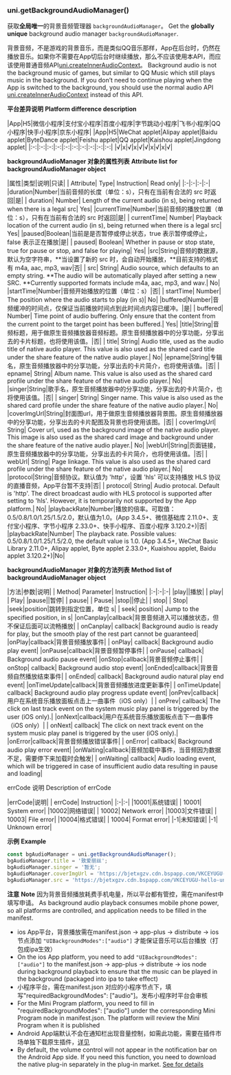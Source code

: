 ### uni.getBackgroundAudioManager()
获取**全局唯一**的背景音频管理器 ``backgroundAudioManager``。
Get the **globally unique** background audio manager `backgroundAudioManager`.

背景音频，不是游戏的背景音乐，而是类似QQ音乐那样，App在后台时，仍然在播放音乐。如果你不需要在App切后台时继续播放，那么不应该使用本API，而应该使用普通音频API[uni.createInnerAudioContext](https://uniapp.dcloud.io/api/media/audio-context)。
Background audio is not the background music of games, but similar to QQ Music which still plays music in the background. If you don’t need to continue playing when the App is switched to the background, you should use the normal audio API [uni.createInnerAudioContext](https://uniapp.dcloud.io/api/media/audio-context) instead of this API.

**平台差异说明**
**Platform difference description**

|App|H5|微信小程序|支付宝小程序|百度小程序|字节跳动小程序|飞书小程序|QQ小程序|快手小程序|京东小程序|
|App|H5|WeChat applet|Alipay applet|Baidu applet|ByteDance applet|Feishu applet|QQ applet|Kaishou applet|Jingdong applet|
|:-:|:-:|:-:|:-:|:-:|:-:|:-:|:-:|:-:|:-:|
|√|x|√|x|√|√|x|√|x|√|

**backgroundAudioManager 对象的属性列表**
**Attribute list for backgroundAudioManager object**

|属性|类型|说明|只读|
| Attribute| Type| Instruction| Read only|
|:-|:-|:-|:-|
|duration|Number|当前音频的长度（单位：s），只有在当前有合法的 src 时返回|是|
| duration| Number| Length of the current audio (in s), being returned when there is a legal src| Yes|
|currentTime|Number|当前音频的播放位置（单位：s），只有在当前有合法的 src 时返回|是|
| currentTime| Number| Playback location of the current audio (in s), being returned when there is a legal src| Yes|
|paused|Boolean|当前是是否暂停或停止状态，true 表示暂停或停止，false 表示正在播放|是|
| paused| Boolean| Whether in pause or stop state, true for pause or stop, and false for playing| Yes|
|src|String|音频的数据源，默认为空字符串，**当设置了新的 src 时，会自动开始播放，**目前支持的格式有 m4a, aac, mp3, wav|否|
| src| String| Audio source, which defaults to an empty string. \*\*The audio will be automatically played after setting a new SRC. \*\*Currently supported formats include m4a, aac, mp3, and wav.| No|
|startTime|Number|音频开始播放的位置（单位：s）|否|
| startTime| Number| The position where the audio starts to play (in s)| No|
|buffered|Number|音频缓冲的时间点，仅保证当前播放时间点到此时间点内容已缓冲。|是|
| buffered| Number| Time point of audio buffering. Only ensure that the content from the current point to the target point has been buffered.| Yes|
|title|String|音频标题，用于做原生音频播放器音频标题。原生音频播放器中的分享功能，分享出去的卡片标题，也将使用该值。|否|
| title| String| Audio title, used as the audio title of native audio player. This value is also used as the shared card title under the share feature of the native audio player.| No|
|epname|String|专辑名，原生音频播放器中的分享功能，分享出去的卡片简介，也将使用该值。|否|
| epname| String| Album name. This value is also used as the shared card profile under the share feature of the native audio player.| No|
|singer|String|歌手名，原生音频播放器中的分享功能，分享出去的卡片简介，也将使用该值。|否|
| singer| String| Singer name. This value is also used as the shared card profile under the share feature of the native audio player.| No|
|coverImgUrl|String|封面图url，用于做原生音频播放器背景图。原生音频播放器中的分享功能，分享出去的卡片配图及背景也将使用该图。|否|
| coverImgUrl| String| Cover url, used as the background image of the native audio player. This image is also used as the shared card image and background under the share feature of the native audio player.| No|
|webUrl|String|页面链接，原生音频播放器中的分享功能，分享出去的卡片简介，也将使用该值。|否|
| webUrl| String| Page linkage. This value is also used as the shared card profile under the share feature of the native audio player.| No|
|protocol|String|音频协议。默认值为 'http'，设置 'hls' 可以支持播放 HLS 协议的直播音频，App平台暂不支持|否|
| protocol| String| Audio protocal. Default is 'http'. The direct broadcast audio with HLS protocol is supported after setting to 'hls'. However, it is temporarily not supported by the App platform.| No|
|playbackRate|Number|播放的倍率。可取值：0.5/0.8/1.0/1.25/1.5/2.0，默认值为1.0。(App 3.4.5+、微信基础库 2.11.0+、支付宝小程序、字节小程序 2.33.0+、快手小程序、百度小程序 3.120.2+)|否|
|playbackRate|Number| The playback rate. Possible values: 0.5/0.8/1.0/1.25/1.5/2.0, the default value is 1.0. (App 3.4.5+, WeChat Basic Library 2.11.0+, Alipay applet, Byte applet 2.33.0+, Kuaishou applet, Baidu applet 3.120.2+)|No|

**backgroundAudioManager 对象的方法列表**
**Method list of backgroundAudioManager object**

|方法|参数|说明|
| Method| Parameter| Instruction|
|:-|:-|:-|
|play||播放|
| play| | Play|
|pause||暂停|
| pause| | Pause|
|stop||停止|
| stop| | Stop|
|seek|position|跳转到指定位置，单位 s|
| seek| position| Jump to the specified position, in s|
|onCanplay|callback|背景音频进入可以播放状态，但不保证后面可以流畅播放|
| onCanplay| callback| Background audio is ready for play, but the smooth play of the rest part cannot be guaranteed|
|onPlay|callback|背景音频播放事件|
| onPlay| callback| Background audio play event|
|onPause|callback|背景音频暂停事件|
| onPause| callback| Background audio pause event|
|onStop|callback|背景音频停止事件|
| onStop| callback| Background audio stop event|
|onEnded|callback|背景音频自然播放结束事件|
| onEnded| callback| Background audio natural play end event|
|onTimeUpdate|callback|背景音频播放进度更新事件|
| onTimeUpdate| callback| Background audio play progress update event|
|onPrev|callback|用户在系统音乐播放面板点击上一曲事件（iOS only）|
| onPrev| callback| The click on last track event on the system music play panel is triggered by the user (iOS only).|
|onNext|callback|用户在系统音乐播放面板点击下一曲事件（iOS only）|
| onNext| callback| The click on next track event on the system music play panel is triggered by the user (iOS only).|
|onError|callback|背景音频播放错误事件|
| onError| callback| Background audio play error event|
|onWaiting|callback|音频加载中事件，当音频因为数据不足，需要停下来加载时会触发|
| onWaiting| callback| Audio loading event, which will be triggered in case of insufficient audio data resulting in pause and loading|

errCode 说明
Description of errCode

|errCode|说明|
| errCode| Instruction|
|:-|:-|
|10001|系统错误|
| 10001| System error|
|10002|网络错误|
| 10002| Network error|
|10003|文件错误|
| 10003| File error|
|10004|格式错误|
| 10004| Format error|
|-1|未知错误|
|-1| Unknown error|

**示例**
**Example**

```javascript
const bgAudioManager = uni.getBackgroundAudioManager();
bgAudioManager.title = '致爱丽丝';
bgAudioManager.singer = '暂无';
bgAudioManager.coverImgUrl = 'https://bjetxgzv.cdn.bspapp.com/VKCEYUGU-uni-app-doc/7fbf26a0-4f4a-11eb-b680-7980c8a877b8.png';
bgAudioManager.src = 'https://bjetxgzv.cdn.bspapp.com/VKCEYUGU-hello-uniapp/2cc220e0-c27a-11ea-9dfb-6da8e309e0d8.mp3';
```


**注意**
**Note**
因为背景音频播放耗费手机电量，所以平台都有管控，需在manifest中填写申请。
As background audio playback consumes mobile phone power, so all platforms are controlled, and application needs to be filled in the manifest.
- ios App平台，背景播放需在manifest.json -> app-plus -> distribute -> ios 节点添加 ``"UIBackgroundModes":["audio"]`` 才能保证音乐可以后台播放（打包成ipa生效）
- On the ios App platform, you need to add `"UIBackgroundModes":["audio"]` to the manifest.json -> app-plus -> distribute -> ios node during background playback to ensure that the music can be played in the background (packaged into ipa to take effect)
- 小程序平台，需在manifest.json 对应的小程序节点下，填写"requiredBackgroundModes": ["audio"]。发布小程序时平台会审核
- For the Mini Program platform, you need to fill in "requiredBackgroundModes": ["audio"] under the corresponding Mini Program node in manifest.json. The platform will review the Mini Program when it is published
- Android App端默认不会在通知栏出现音量控制，如需此功能，需要在插件市场单独下载原生插件，[详见](https://ext.dcloud.net.cn/search?q=%E9%80%9A%E7%9F%A5%E6%A0%8F+%E9%9F%B3%E4%B9%90%E6%8E%A7%E5%88%B6)
- By default, the volume control will not appear in the notification bar on the Android App side. If you need this function, you need to download the native plug-in separately in the plug-in market. [See for details](https://ext.dcloud.net.cn/search?q=%E9%80%9A%E7%9F%A5%E6%A0%8F+%E9%9F%B3%E4%B9%90%E6%8E%A7%E5%88%B6)
